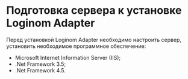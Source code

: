 # Подготовка сервера к установке Loginom Adapter

Перед установкой Loginom Adapter необходимо настроить сервер, установить необходимое программное обеспечение:

* Microsoft Internet Information Server (IIS);
* .Net Framework 3.5;
* .Net Framework 4.5.
